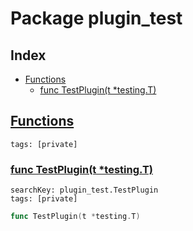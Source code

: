 # Package plugin_test

## Index

* [Functions](#func)
    * [func TestPlugin(t *testing.T)](#TestPlugin)


## <a id="func" href="#func">Functions</a>

```
tags: [private]
```

### <a id="TestPlugin" href="#TestPlugin">func TestPlugin(t *testing.T)</a>

```
searchKey: plugin_test.TestPlugin
tags: [private]
```

```Go
func TestPlugin(t *testing.T)
```

